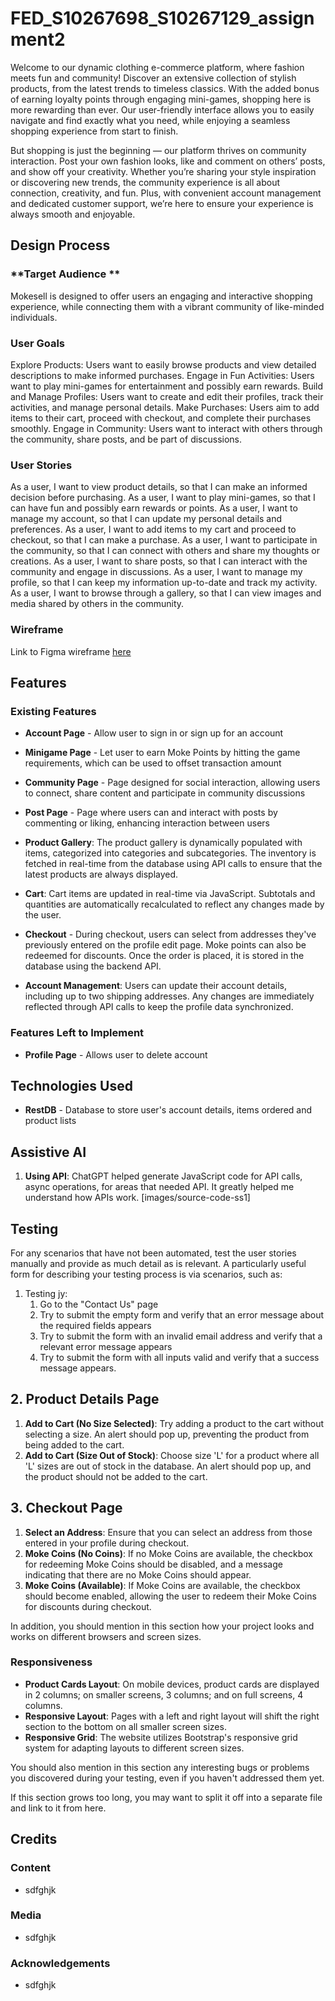 # FED_S10267698_S10267129_assignment2
Welcome to our dynamic clothing e-commerce platform, where fashion meets fun and community! Discover an extensive collection of stylish products, from the latest trends to timeless classics. With the added bonus of earning loyalty points through engaging mini-games, shopping here is more rewarding than ever. Our user-friendly interface allows you to easily navigate and find exactly what you need, while enjoying a seamless shopping experience from start to finish.

But shopping is just the beginning — our platform thrives on community interaction. Post your own fashion looks, like and comment on others’ posts, and show off your creativity. Whether you’re sharing your style inspiration or discovering new trends, the community experience is all about connection, creativity, and fun. Plus, with convenient account management and dedicated customer support, we’re here to ensure your experience is always smooth and enjoyable.

## Design Process
### **Target Audience **
Mokesell is designed to offer users an engaging and interactive shopping experience, while connecting them with a vibrant community of like-minded individuals.

### **User Goals**
Explore Products: Users want to easily browse products and view detailed descriptions to make informed purchases.
Engage in Fun Activities: Users want to play mini-games for entertainment and possibly earn rewards.
Build and Manage Profiles: Users want to create and edit their profiles, track their activities, and manage personal details.
Make Purchases: Users aim to add items to their cart, proceed with checkout, and complete their purchases smoothly.
Engage in Community: Users want to interact with others through the community, share posts, and be part of discussions.

### **User Stories**
As a user, I want to view product details, so that I can make an informed decision before purchasing.
As a user, I want to play mini-games, so that I can have fun and possibly earn rewards or points.
As a user, I want to manage my account, so that I can update my personal details and preferences.
As a user, I want to add items to my cart and proceed to checkout, so that I can make a purchase.
As a user, I want to participate in the community, so that I can connect with others and share my thoughts or creations.
As a user, I want to share posts, so that I can interact with the community and engage in discussions.
As a user, I want to manage my profile, so that I can keep my information up-to-date and track my activity.
As a user, I want to browse through a gallery, so that I can view images and media shared by others in the community.

### **Wireframe**
Link to Figma wireframe [here]([https://www.figma.com/design/4J5M9PRrJN0UuTvAqg594X/FED?node-id=0-1&t=2PEObHQbDKjO9HeG-1])

## Features
### Existing Features
- **Account Page** - Allow user to sign in or sign up for an account
- **Minigame Page** - Let user to earn Moke Points by hitting the game requirements, which can be used to offset transaction amount
- **Community Page** - Page designed for social interaction, allowing users to connect, share content and participate in community discussions
- **Post Page** - Page where users can and interact with posts by commenting or liking, enhancing interaction between users
- **Product Gallery**: The product gallery is dynamically populated with items, categorized into categories and subcategories. The inventory is fetched in real-time from the database using API calls to ensure that the latest products are always displayed.
- **Cart**: Cart items are updated in real-time via JavaScript. Subtotals and quantities are automatically recalculated to reflect any changes made by the user.
- **Checkout** - During checkout, users can select from addresses they've previously entered on the profile edit page. Moke points can also be redeemed for discounts. Once the order is placed, it is stored in the database using the backend API.

- **Account Management**: Users can update their account details, including up to two shipping addresses. Any changes are immediately reflected through API calls to keep the profile data synchronized.

### Features Left to Implement
- **Profile Page** - Allows user to delete account

## Technologies Used
- **RestDB** - Database to store user's account details, items ordered and product lists

## Assistive AI
1. **Using API**: ChatGPT helped generate JavaScript code for API calls, async operations, for areas that needed API. It greatly helped me understand how APIs work.
[images/source-code-ss1]

## Testing
For any scenarios that have not been automated, test the user stories manually and provide as much detail as is relevant. A particularly useful form for describing your testing process is via scenarios, such as:

1. Testing jy:
   1. Go to the "Contact Us" page
   2. Try to submit the empty form and verify that an error message about the required fields appears
   3. Try to submit the form with an invalid email address and verify that a relevant error message appears
   4. Try to submit the form with all inputs valid and verify that a success message appears.
## 2. Product Details Page
1. **Add to Cart (No Size Selected)**: Try adding a product to the cart without selecting a size. An alert should pop up, preventing the product from being added to the cart.
2. **Add to Cart (Size Out of Stock)**: Choose size 'L' for a product where all 'L' sizes are out of stock in the database. An alert should pop up, and the product should not be added to the cart.

## 3. Checkout Page
1. **Select an Address**: Ensure that you can select an address from those entered in your profile during checkout.
2. **Moke Coins (No Coins)**: If no Moke Coins are available, the checkbox for redeeming Moke Coins should be disabled, and a message indicating that there are no Moke Coins should appear.
3. **Moke Coins (Available)**: If Moke Coins are available, the checkbox should become enabled, allowing the user to redeem their Moke Coins for discounts during checkout.



   
In addition, you should mention in this section how your project looks and works on different browsers and screen sizes.
### Responsiveness
- **Product Cards Layout**: On mobile devices, product cards are displayed in 2 columns; on smaller screens, 3 columns; and on full screens, 4 columns.
- **Responsive Layout**: Pages with a left and right layout will shift the right section to the bottom on all smaller screen sizes.
- **Responsive Grid**: The website utilizes Bootstrap's responsive grid system for adapting layouts to different screen sizes.


You should also mention in this section any interesting bugs or problems you discovered during your testing, even if you haven't addressed them yet.

If this section grows too long, you may want to split it off into a separate file and link to it from here.
## Credits
### Content
- sdfghjk
### Media
- sdfghjk
### Acknowledgements
- sdfghjk
